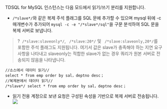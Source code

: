 
TDSQL for MySQL 인스턴스는 다음 모드에서 읽기/쓰기 분리를 지원합니다.
- `/*slave*/`와 같은 복제 주석 플래그를 SQL 문에 추가할 수 있으며 mysql 뒤에 -c 매개변수가 추가되어 `mysql -c -e "/*slave*/sql"`을 구문 분석하여 SQL 문을 복제 서버로 보냅니다.
>?` /*slave:slaveonly*/`, ` /*slave:20*/` 및 ` /*slave:slaveonly,20*/`를 포함한 주석 플래그도 지원됩니다. 여기서 값은 slave가 충족해야 하는 지연 요구 사항을 나타내고 slaveonly는 적합한 slave가 없는 경우 쿼리가 원본 서버로 전송되지 않음을 나타냅니다.
>
```
//소스에서 데이터 읽기//
select * from emp order by sal，deptno desc；
//복제본에서 데이터 읽기//
/*slave*/ select * from emp order by sal，deptno desc；
```
- 읽기 전용 계정으로 보낸 요청은 구성된 속성을 기반으로 복제 서버로 전송됩니다.
![](https://staticintl.cloudcachetci.com/yehe/backend-news/Bpmr055_10.png)

